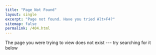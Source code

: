 ```yaml
---
title: "Page Not Found"
layout: single
excerpt: "Page not found. Have you tried Alt+F4?"
sitemap: false
permalink: /404.html
---
```


The page you were trying to view does not exist --- try searching for it below

<script type="text/javascript">
  var GOOG_FIXURL_LANG = 'en';
  var GOOG_FIXURL_SITE = '{{ site.url }}'
</script>
<script type="text/javascript"
  src="//linkhelp.clients.google.com/tbproxy/lh/wm/fixurl.js">
</script>
